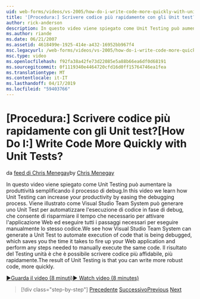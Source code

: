 ```yaml
---
uid: web-forms/videos/vs-2005/how-do-i-write-code-more-quickly-with-unit-tests
title: '[Procedura:] Scrivere codice più rapidamente con gli Unit test? | Microsoft Docs'
author: rick-anderson
description: In questo video viene spiegato come Unit Testing può aumentare la produttività semplificando il processo di debug. Vediamo come Visual Studio Team System può generare un U....
ms.author: riande
ms.date: 06/21/2007
ms.assetid: 4618499e-1925-414e-a432-16952bb967f4
msc.legacyurl: /web-forms/videos/vs-2005/how-do-i-write-code-more-quickly-with-unit-tests
msc.type: video
ms.openlocfilehash: f92fa38a42fe73d22085e5a88b66ea6df0d68191
ms.sourcegitcommit: 0f1119340e4464720cfd16d0ff15764746ea1fea
ms.translationtype: MT
ms.contentlocale: it-IT
ms.lasthandoff: 04/17/2019
ms.locfileid: "59403766"
---
```

# <a name="how-do-i-write-code-more-quickly-with-unit-tests"></a><span data-ttu-id="8a2a4-105">[Procedura:] Scrivere codice più rapidamente con gli Unit test?</span><span class="sxs-lookup"><span data-stu-id="8a2a4-105">[How Do I:] Write Code More Quickly with Unit Tests?</span></span>

<span data-ttu-id="8a2a4-106">da [feed di Chris Menegay](https://twitter.com/CMenegay)</span><span class="sxs-lookup"><span data-stu-id="8a2a4-106">by [Chris Menegay](https://twitter.com/CMenegay)</span></span>

<span data-ttu-id="8a2a4-107">In questo video viene spiegato come Unit Testing può aumentare la produttività semplificando il processo di debug.</span><span class="sxs-lookup"><span data-stu-id="8a2a4-107">In this video we learn how Unit Testing can increase your productivity by easing the debugging process.</span></span> <span data-ttu-id="8a2a4-108">Viene illustrato come Visual Studio Team System può generare uno Unit Test per automatizzare l'esecuzione di codice in fase di debug, che consente di risparmiare il tempo che necessario per attivare l'applicazione Web ed eseguire tutti i passaggi necessari per eseguire manualmente lo stesso codice.</span><span class="sxs-lookup"><span data-stu-id="8a2a4-108">We see how Visual Studio Team System can generate a Unit Test to automate execution of code that is being debugged, which saves you the time it takes to fire up your Web application and perform any steps needed to manually execute the same code.</span></span> <span data-ttu-id="8a2a4-109">Il risultato del Testing unità è che è possibile scrivere codice più affidabile, più rapidamente.</span><span class="sxs-lookup"><span data-stu-id="8a2a4-109">The result of Unit Testing is that you can write more robust code, more quickly.</span></span>

[<span data-ttu-id="8a2a4-110">&#9654;Guarda il video (8 minuti)</span><span class="sxs-lookup"><span data-stu-id="8a2a4-110">&#9654; Watch video (8 minutes)</span></span>](https://channel9.msdn.com/Blogs/ASP-NET-Site-Videos/how-do-i-write-code-more-quickly-with-unit-tests)

> [!div class="step-by-step"]
> <span data-ttu-id="8a2a4-111">[Precedente](how-do-i-create-my-own-bug-work-item.md)
> [Successivo](how-do-i-practice-test-driven-development.md)</span><span class="sxs-lookup"><span data-stu-id="8a2a4-111">[Previous](how-do-i-create-my-own-bug-work-item.md)
[Next](how-do-i-practice-test-driven-development.md)</span></span>
